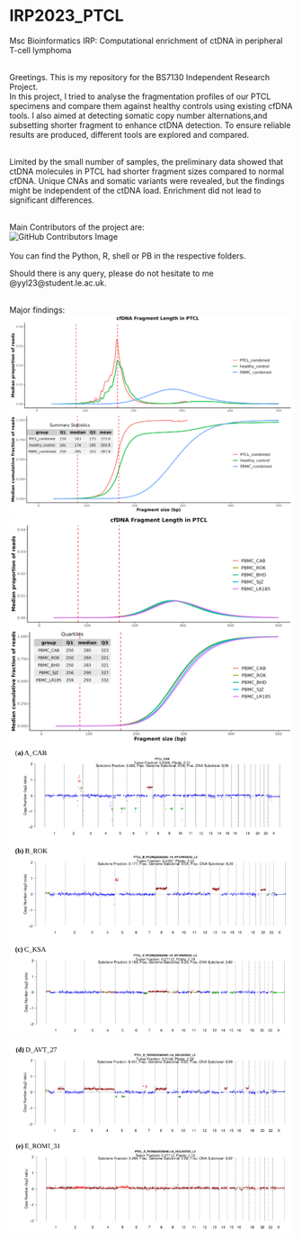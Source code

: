 # IRP2023_PTCL
Msc Bioinformatics IRP: Computational enrichment of ctDNA in peripheral T-cell lymphoma <br/> <br/>

Greetings. This is my repository for the BS7130 Independent Research Project. <br/>
In this project, I tried to analyse the fragmentation profiles of our PTCL specimens and compare them against healthy controls using existing cfDNA tools.  I also aimed at detecting somatic copy number alternations,and subsetting shorter fragment to enhance ctDNA detection.  To ensure reliable results are produced, different tools are explored and compared. <br/><br/>

Limited by the small number of samples, the preliminary data showed that ctDNA molecules in PTCL had shorter fragment sizes compared to normal cfDNA. Unique CNAs and somatic variants were revealed, but the findings might be independent of the ctDNA load.  Enrichment did not lead to significant differences. <br/><br/>

Main Contributors of the project are:<br/>
  ![GitHub Contributors Image](https://contrib.rocks/image?repo=yyl23le/IRP2023PTCL)
<br/><br/>You can find the Python, R, shell or PB in the respective folders.<br/>
</p>Should there is any query, please do not hesitate to me @yyl23@student.le.ac.uk.

<br/>Major findings:<br/>
![combined](https://github.com/yyl23le/IRP2023PTCL/blob/main/data_for_readme/median_grps_combined.png?raw=true)
![combined](https://github.com/yyl23le/IRP2023PTCL/blob/main/data_for_readme/median_grps_PBMC.png?raw=true)
![CNA](https://github.com/yyl23le/IRP2023PTCL/blob/main/data_for_readme/CNA_ABC.png?raw=true)
![CNA](https://github.com/yyl23le/IRP2023PTCL/blob/main/data_for_readme/CNA_DE.png?raw=true)
